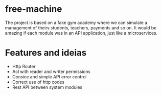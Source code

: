 # free-machine
The project is based on a fake gym academy where we can simulate a management of theirs students, teachers, payments and so on. 
It would be amazing if each module was in an API application, 
just like a microservices.

# Features and ideias
* Http Router
* Acl with reader and writer permissions
* Consice and simple API error control 
* Correct use of http codes
* Rest API between system modules
